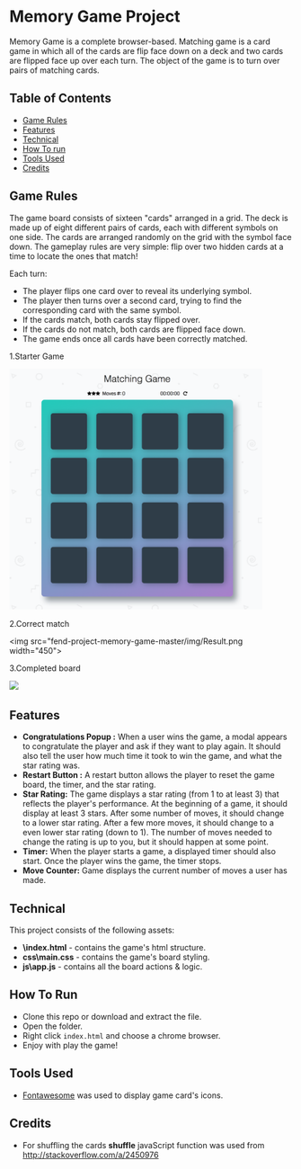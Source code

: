 # Memory Game Project

Memory Game is a complete browser-based. Matching game is a card game in which all of the cards are flip face down on a deck and two cards are flipped face up over each turn. The object of the game is to turn over pairs of matching cards.
## Table of Contents

* [Game Rules](#game-rules)
* [Features ](#Features)
* [Technical](#technical)
* [How To run](#how-to-run)
* [Tools Used](#tools-used)
* [Credits](#credits)

## Game Rules

The game board consists of sixteen "cards" arranged in a grid. The deck is made up of eight different pairs of cards, each with different symbols on one side. The cards are arranged randomly on the grid with the symbol face down. The gameplay rules are very simple: flip over two hidden cards at a time to locate the ones that match!

Each turn:

* The player flips one card over to reveal its underlying symbol.
* The player then turns over a second card, trying to find the corresponding card with the same symbol.
* If the cards match, both cards stay flipped over.
* If the cards do not match, both cards are flipped face down.
* The game ends once all cards have been correctly matched.

1.Starter Game

<img src="https://raw.githubusercontent.com/delo141/fend-project-memory-game-master/master/img/Start.png" width="450">

2.Correct match

<img src="fend-project-memory-game-master/img/Result.png width="450">

3.Completed board

<img src="/delo141/fend-project-memory-game-master/blob/master/img/result.png" width="450">

## Features
* **Congratulations Popup :** When a user wins the game, a modal appears to congratulate the player and ask if they want to play again. It should also tell the user how much time it took to win the game, and what the star rating was.
* **Restart Button :** A restart button allows the player to reset the game board, the timer, and the star rating.
* **Star Rating:** The game displays a star rating (from 1 to at least 3) that reflects the player's performance. At the beginning of a game, it should display at least 3 stars. After some number of moves, it should change to a lower star rating. After a few more moves, it should change to a even lower star rating (down to 1).
The number of moves needed to change the rating is up to you, but it should happen at some point.
* **Timer:** When the player starts a game, a displayed timer should also start. Once the player wins the game, the timer stops.
* **Move Counter:** Game displays the current number of moves a user has made.

## Technical

This project consists of the following assets:

* **\index.html**  - contains the game's html structure.
* **css\main.css** - contains the game's board styling.
* **js\app.js** - contains all the board actions & logic.

## How To Run
* Clone this repo or download and extract the file.
* Open the folder.
* Right click `index.html` and choose a chrome browser.
* Enjoy with play the game!

## Tools Used
* [Fontawesome](http://fontawesome.io/icons/) was used to display game card's icons.
## Credits

* For shuffling the cards **shuffle** javaScript function was used from http://stackoverflow.com/a/2450976
